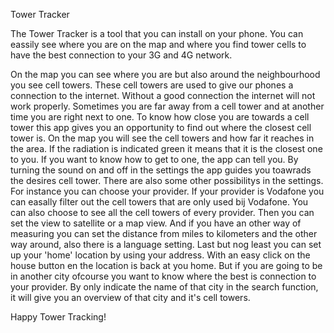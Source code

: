Tower Tracker

The Tower Tracker is a tool that you can install on your phone. You can eassily see where you are on the map and where you find tower cells to have the best connection to your 3G and 4G network.

On the map you can see where you are but also around the neighbourhood you see cell towers. These cell towers are used to give our phones a connection to the internet. Without a good connection the internet will not work properly. Sometimes you are far away from a cell tower and at another time you are right next to one.
To know how close you are towards a cell tower this app gives you an opportunity to find out where the closest cell tower is. On the map you will see the cell towers and how far it reaches in the area. If the radiation is indicated green it means that it is the closest one to you.
If you want to know how to get to one, the app can tell you. By turning the sound on and off in the settings the app guides you toawrads the desires cell tower.
There are also some other possibilitys in the settings. For instance you can choose your provider. If your provider is Vodafone you can easally filter out the cell towers that are only used bij Vodafone. You can also choose to see all the cell towers of every provider. Then you can set the view to satellite or a map view. And if you have an other way of measuring you can set the distance from miles to kilometers and the other way around, also there is a language setting. Last but nog least you can set up your 'home' location by using your address. With an easy click on the house button en the location is back at you home.
But if you are going to be in another city ofcourse you want to know where the best is connection to your provider. By only indicate the name of that city in the search function, it will give you an overview of that city and it's cell towers. 

Happy Tower Tracking!
